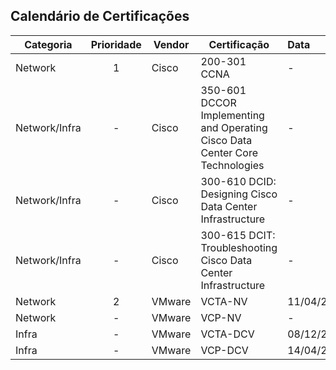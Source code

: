 ## Calendário de Certificações

| Categoria | Prioridade | Vendor           | Certificação                                         | Data       | Certificado? |
| --------- |:----------:| ---------------- | ---------------------------------------------------- |:---------- |:------------:|
| Network   |      1     | Cisco            | 200-301 CCNA                                         | -          | Recertificar |
| Network/Infra |  -     | Cisco            | 350-601 DCCOR Implementing and Operating Cisco Data Center Core Technologies | -          | -            |
| Network/Infra |  -     | Cisco            | 300-610 DCID: Designing Cisco Data Center Infrastructure | -      | -            |
| Network/Infra |  -     | Cisco            | 300-615 DCIT: Troubleshooting Cisco Data Center Infrastructure | - | -           |
| Network   |      2     | VMware           | VCTA-NV                                              | 11/04/2024 | Previsto |
| Network   |      -     | VMware           | VCP-NV                                               | -          | -            |
| Infra     |      -     | VMware           | VCTA-DCV                                             | 08/12/2023 |      Sim     |
| Infra     |      -     | VMware           | VCP-DCV                                              | 14/04/2024 | Sim |
